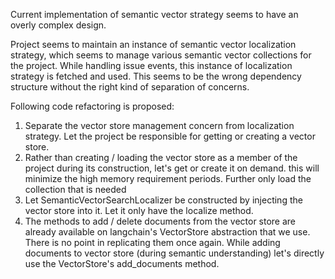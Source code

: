 Current implementation of semantic vector strategy seems to have an overly complex design.

Project seems to maintain an instance of semantic vector localization strategy, which seems to manage various semantic vector collections for the project.
While handling issue events, this instance of localization strategy is fetched and used.
This seems to be the wrong dependency structure without the right kind of separation of concerns.

Following code refactoring is proposed:
1. Separate the vector store management concern from localization strategy. Let the project be responsible for getting or creating a vector store. 
2. Rather than creating / loading the vector store as a member of the project during its construction, let's get or create it on demand. this will minimize the high memory requirement periods. Further only load the collection that is needed
3. Let SemanticVectorSearchLocalizer be constructed by injecting the vector store into it. Let it only have the localize method.
4. The methods to add / delete documents from the vector store are already available on langchain's VectorStore abstraction that we use. There is no point in replicating them once again. While adding documents to vector store (during semantic understanding) let's directly use the VectorStore's add_documents method.